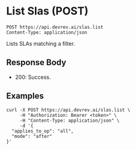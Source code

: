# List Slas (POST)

```http
POST https://api.devrev.ai/slas.list
Content-Type: application/json
```

Lists SLAs matching a filter.



## Response Body

- 200: Success.

## Examples

```shell
curl -X POST https://api.devrev.ai/slas.list \
     -H "Authorization: Bearer <token>" \
     -H "Content-Type: application/json" \
     -d '{
  "applies_to_op": "all",
  "mode": "after"
}'
```